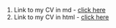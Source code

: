 1. Link to my CV in md - [click here](https://psycodelicss.github.io/rsschool-cv/cv)
2. Link to my CV in html - [click here](https://psycodelicss.github.io/rsschool-cv/)